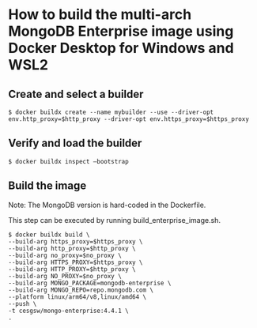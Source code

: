 # How to build the multi-arch MongoDB Enterprise image using Docker Desktop for Windows and WSL2

## Create and select a builder
```
$ docker buildx create --name mybuilder --use --driver-opt env.http_proxy=$http_proxy --driver-opt env.https_proxy=$https_proxy 
```

## Verify and load the builder
```
$ docker buildx inspect –bootstrap 
```

## Build the image
Note: The MongoDB version is hard-coded in the Dockerfile.

This step can be executed by running build_enterprise_image.sh.
```
$ docker buildx build \ 
--build-arg https_proxy=$https_proxy \ 
--build-arg http_proxy=$http_proxy \ 
--build-arg no_proxy=$no_proxy \ 
--build-arg HTTPS_PROXY=$https_proxy \ 
--build-arg HTTP_PROXY=$http_proxy \ 
--build-arg NO_PROXY=$no_proxy \ 
--build-arg MONGO_PACKAGE=mongodb-enterprise \ 
--build-arg MONGO_REPO=repo.mongodb.com \ 
--platform linux/arm64/v8,linux/amd64 \ 
--push \ 
-t cesgsw/mongo-enterprise:4.4.1 \ 
. 
```


